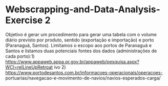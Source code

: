 # Webscrapping-and-Data-Analysis-Exercise 2
 Objetivo é gerar um procedimento para gerar uma tabela com o volume diário previsto por produto, sentido (exportação e importação) e porto (Paranaguá, Santos).
Limitamos o escopo aos portos de Paranaguá e Santos e listamos duas potenciais fontes dos dados (administrações de cada porto):1) https://www.appaweb.appa.pr.gov.br/appaweb/pesquisa.aspx?WCI=relLineUpRetroat ivo  2) https://www.portodesantos.com.br/informacoes-operacionais/operacoes- portuarias/navegacao-e-movimento-de-navios/navios-esperados-carga/

